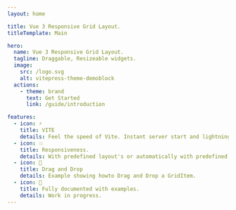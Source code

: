 ```yaml
---
layout: home

title: Vue 3 Responsive Grid Layout.
titleTemplate: Main

hero:
  name: Vue 3 Responsive Grid Layout.
  tagline: Draggable, Resizeable widgets.
  image:
    src: /logo.svg
    alt: vitepress-theme-demoblock
  actions:
    - theme: brand
      text: Get Started
      link: /guide/introduction

features:
  - icon: ⚡️
    title: VITE
    details: Feel the speed of Vite. Instant server start and lightning fast HMR that stays fast regardless of the app size.
  - icon: 💥
    title: Responsiveness.
    details: With predefined layout's or automatically with predefined breakpoints.
  - icon: 🔱
    title: Drag and Drop
    details: Example showing howto Drag and Drop a GridItem.
  - icon: 📖
    title: Fully documented with examples.
    details: Work in progress.
---
```

